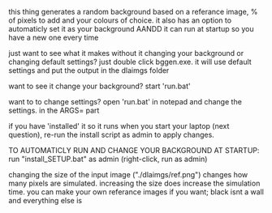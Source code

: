 this thing generates a random background based on a referance image, % of pixels to add and your colours of choice. it also has an option to automaticly set it as your background AANDD it can run at startup so you have a new one every time

just want to see what it makes without it changing your background or changing default settings?
just double click bggen.exe. it will use default settings and put the output in the dlaimgs folder

want to see it change your background? 
start 'run.bat'

want to to change settings?
open 'run.bat' in notepad and change the settings. in the ARGS= part

if you have 'installed' it so it runs when you start your laptop (next question), re-run the install script as admin to apply changes.

TO AUTOMATICLY RUN AND CHANGE YOUR BACKGROUND AT STARTUP:
run "install_SETUP.bat" as admin (right-click, run as admin)



changing the size of the input image ("./dlaimgs/ref.png") changes how many pixels are simulated. increasing the size does increase the simulation time. you can make your own referance images if you want;
black isnt a wall and everything else is
